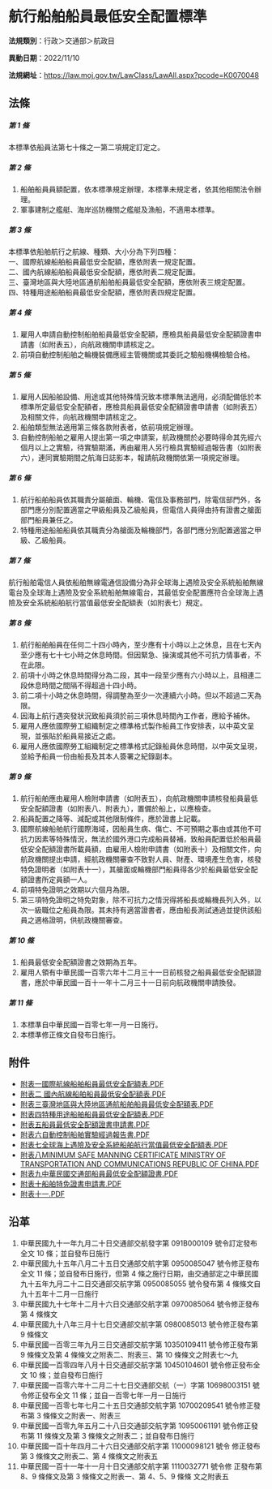 # 航行船舶船員最低安全配置標準

**法規類別**：行政＞交通部＞航政目

**異動日期**：2022/11/10  

**法規網址**：https://law.moj.gov.tw/LawClass/LawAll.aspx?pcode=K0070048





## 法條
##### 第 1 條
本標準依船員法第七十條之一第二項規定訂定之。

##### 第 2 條
1. 船舶船員員額配置，依本標準規定辦理，本標準未規定者，依其他相關法令辦理。
1. 軍事建制之艦艇、海岸巡防機關之艦艇及漁船，不適用本標準。

##### 第 3 條
本標準依船舶航行之航線、種類、大小分為下列四種：  
一、國際航線船舶船員最低安全配額，應依附表一規定配置。  
二、國內航線船舶船員最低安全配額，應依附表二規定配置。  
三、臺灣地區與大陸地區通航船舶船員最低安全配額，應依附表三規定配置。  
四、特種用途船舶船員最低安全配額，應依附表四規定配置。

##### 第 4 條
1. 雇用人申請自動控制船舶船員最低安全配額，應檢具船員最低安全配額證書申請書（如附表五），向航政機關申請核定之。
1. 前項自動控制船舶之輪機裝備應經主管機關或其委託之驗船機構檢驗合格。

##### 第 5 條
1. 雇用人因船舶設備、用途或其他特殊情況致本標準無法適用，必須配備低於本標準所定最低安全配額者，應檢具船員最低安全配額證書申請書（如附表五）及相關文件，向航政機關申請核定之。
1. 船舶類型無法適用第三條各款附表者，依前項規定辦理。
1. 自動控制船舶之雇用人提出第一項之申請案，航政機關於必要時得命其先經六個月以上之實驗，待實驗期滿，再由雇用人另行檢具實驗經過報告書（如附表六），連同實驗期間之航海日誌影本，報請航政機關依第一項規定辦理。

##### 第 6 條
1. 航行船舶船員依其職責分屬艙面、輪機、電信及事務部門，除電信部門外，各部門應分別配置適當之甲級船員及乙級船員，但電信人員得由持有證書之艙面部門船員兼任之。
1. 特種用途船舶船員依其職責分為艙面及輪機部門，各部門應分別配置適當之甲級、乙級船員。

##### 第 7 條
航行船舶電信人員依船舶無線電通信設備分為非全球海上遇險及安全系統船舶無線電台及全球海上遇險及安全系統船舶無線電台，其最低安全配置應符合全球海上遇險及安全系統船舶航行當值最低安全配額表（如附表七）規定。

##### 第 8 條
1. 航行船舶船員在任何二十四小時內，至少應有十小時以上之休息，且在七天內至少應有七十七小時之休息時間。但因緊急、操演或其他不可抗力情事者，不在此限。
1. 前項十小時之休息時間得分為二段，其中一段至少應有六小時以上，且相連二段休息時間之間隔不得超過十四小時。
1. 前二項十小時之休息時間，得調整為至少一次連續六小時。但以不超過二天為限。
1. 因海上航行遇突發狀況致船員須於前三項休息時間內工作者，應給予補休。
1. 雇用人應依國際勞工組織制定之標準格式製作船員工作安排表，以中英文呈現，並張貼於船員易接近之處。
1. 雇用人應依國際勞工組織制定之標準格式記錄船員休息時間，以中英文呈現，並給予船員一份由船長及其本人簽署之紀錄副本。

##### 第 9 條
1. 航行船舶應由雇用人檢附申請書（如附表五），向航政機關申請核發船員最低安全配額證書（如附表八、附表九），置備於船上，以應檢查。
1. 船員配置之降等、減配或其他限制條件，應於證書上記載。
1. 國際航線船舶航行國際海域，因船員生病、傷亡、不可預期之事由或其他不可抗力因素等特殊情況，無法於國外港口完成船員替補，致船員配置低於船員最低安全配額證書所載員額，由雇用人檢附申請書（如附表十）及相關文件，向航政機關提出申請，經航政機關審查不致對人員、財產、環境產生危害，核發特免證明者（如附表十一），其艙面或輪機部門船員得各少於船員最低安全配額證書所定員額一人。
1. 前項特免證明之效期以六個月為限。
1. 第三項特免證明之特免對象，除不可抗力之情況得將船長或輪機長列入外，以次一級職位之船員為限。其未持有適當證書者，應由船長測試通過並提供該船員之適格證明，供航政機關審查。

##### 第 10 條
1. 船員最低安全配額證書之效期為五年。
1. 雇用人領有中華民國一百零六年十二月三十一日前核發之船員最低安全配額證書，應於中華民國一百十一年十二月三十一日前向航政機關申請換發。

##### 第 11 條
1. 本標準自中華民國一百零七年一月一日施行。
1. 本標準修正條文自發布日施行。
## 附件
* [附表一國際航線船舶船員最低安全配額表.PDF](https://law.moj.gov.tw/LawClass/LawGetFile.ashx?FileId=0000328094)
* [附表二  國內航線船舶船員最低安全配額表.PDF](https://law.moj.gov.tw/LawClass/LawGetFile.ashx?FileId=0000290880)
* [附表三臺灣地區與大陸地區通航船舶船員最低安全配額表.PDF](https://law.moj.gov.tw/LawClass/LawGetFile.ashx?FileId=0000223713)
* [附表四特種用途船舶船員最低安全配額表.PDF](https://law.moj.gov.tw/LawClass/LawGetFile.ashx?FileId=0000209340)
* [附表五船員最低安全配額證書申請書.PDF](https://law.moj.gov.tw/LawClass/LawGetFile.ashx?FileId=0000328095)
* [附表六自動控制船舶實驗經過報告書.PDF](https://law.moj.gov.tw/LawClass/LawGetFile.ashx?FileId=0000209342)
* [附表七全球海上遇險及安全系統船舶航行當值最低安全配額表.PDF](https://law.moj.gov.tw/LawClass/LawGetFile.ashx?FileId=0000209343)
* [附表八MINIMUM SAFE MANNING CERTIFICATE MINISTRY OF TRANSPORTATION AND COMMUNICATIONS REPUBLIC OF CHINA.PDF](https://law.moj.gov.tw/LawClass/LawGetFile.ashx?FileId=0000328096)
* [附表九中華民國交通部船員最低安全配額證書.PDF](https://law.moj.gov.tw/LawClass/LawGetFile.ashx?FileId=0000328097)
* [附表十船舶特免證書申請書.PDF](https://law.moj.gov.tw/LawClass/LawGetFile.ashx?FileId=0000328098)
* [附表十一.PDF](https://law.moj.gov.tw/LawClass/LawGetFile.ashx?FileId=0000328099)
## 沿革
1. 中華民國九十一年九月二十日交通部交航發字第 091B000109 號令訂定發布全文 10 條；並自發布日施行
1. 中華民國九十五年八月二十五日交通部交航字第 0950085047 號令修正發布全文 11 條；並自發布日施行，但第 4  條之施行日期，由交通部定之中華民國九十五年九月二十二日交通部交航字第 0950085055 號令發布第 4  條條文自九十五年十二月一日施行
1. 中華民國九十七年十二月十六日交通部交航字第 0970085064 號令修正發布第 4  條條文
1. 中華民國九十八年三月十七日交通部交航字第 0980085013 號令修正發布第 9  條條文
1. 中華民國一百零三年九月三日交通部交航字第 10350109411  號令修正發布第 9  條條文及第 4  條條文之附表二、附表三、第 10 條條文之附表七～九
1. 中華民國一百零四年八月十日交通部交航字第 10450104601  號令修正發布全文 10 條；並自發布日施行
1. 中華民國一百零六年十二月二十七日交通部交航（一）字第 10698003151  號令修正發布全文 11 條；並自一百零七年一月一日施行
1. 中華民國一百零七年七月二十五日交通部交航字第 10700209541  號令修正發布第 3  條條文之附表一、附表三
1. 中華民國一百零九年五月二十八日交通部交航字第 10950061191  號令修正發布第 11 條條文及第 3  條條文之附表二；並自發布日施行
1.  中華民國一百十年四月二十六日交通部交航字第 11000098121  號令  修正發布第 3  條條文之附表二、第 4  條條文之附表五
1.  中華民國一百十一年十一月十日交通部交航字第 1110032771 號令修  正發布第 8、9 條條文及第 3  條條文之附表一、第 4、5、9  條條  文之附表五
